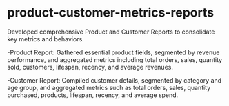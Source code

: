 # product-customer-metrics-reports
Developed comprehensive Product and Customer Reports to consolidate key metrics and behaviors.

-Product Report: Gathered essential product fields, segmented by revenue performance, and aggregated metrics including total orders, sales, 
 quantity sold, customers, lifespan, recency, and average revenues.

-Customer Report: Compiled customer details, segmented by category and age group, and aggregated metrics such as total orders, sales, quantity 
 purchased, products, lifespan, recency, and average spend.
